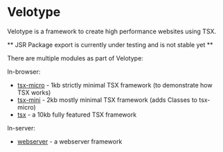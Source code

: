 # Velotype

Velotype is a framework to create high performance websites using TSX.

** JSR Package export is currently under testing and is not stable yet **

There are multiple modules as part of Velotype:

In-browser:
* [tsx-micro](src/tsx-micro/readme.md) - 1kb strictly minimal TSX framework (to demonstrate how TSX works)
* [tsx-mini](src/tsx-tsx-mini/readme.md) - 2kb mostly minimal TSX framework (adds Classes to tsx-micro)
* [tsx](src/tsx/readme.md) - a 10kb fully featured TSX framework

In-server:
* [webserver](src/webserver/readme.md) - a webserver framework
